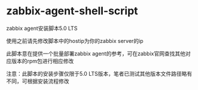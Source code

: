 # zabbix-agent-shell-script

zabbix agent安装脚本5.0 LTS

使用之前请先修改脚本中的hostip为你的zabbix server的ip

此脚本意在提供一个批量部署zabbix agent的参考，可在zabbix官网查找其他对应版本的rpm包进行相应修改

注意：此脚本的安装步骤仅限于5.0 LTS版本，笔者已测试其他版本文件路径略有不同，可根据安装流程修改
